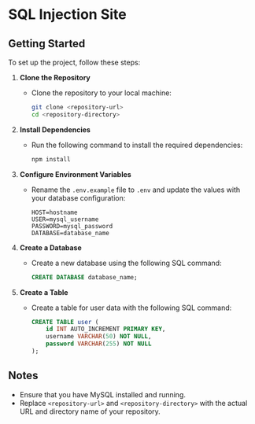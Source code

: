 # SQL Injection Site

## Getting Started

To set up the project, follow these steps:

1. **Clone the Repository**
   - Clone the repository to your local machine:
     ```bash
     git clone <repository-url>
     cd <repository-directory>
     ```

2. **Install Dependencies**
   - Run the following command to install the required dependencies:
     ```bash
     npm install
     ```

3. **Configure Environment Variables**
   - Rename the `.env.example` file to `.env` and update the values with your database configuration:
     ```plaintext
     HOST=hostname
     USER=mysql_username
     PASSWORD=mysql_password
     DATABASE=database_name
     ```

4. **Create a Database**
   - Create a new database using the following SQL command:
     ```sql
     CREATE DATABASE database_name;
     ```

5. **Create a Table**
   - Create a table for user data with the following SQL command:
     ```sql
     CREATE TABLE user (
         id INT AUTO_INCREMENT PRIMARY KEY,
         username VARCHAR(50) NOT NULL,
         password VARCHAR(255) NOT NULL
     );
     ```

## Notes

- Ensure that you have MySQL installed and running.
- Replace `<repository-url>` and `<repository-directory>` with the actual URL and directory name of your repository.
